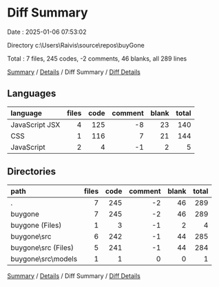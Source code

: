 # Diff Summary

Date : 2025-01-06 07:53:02

Directory c:\\Users\\Raivis\\source\\repos\\buyGone

Total : 7 files,  245 codes, -2 comments, 46 blanks, all 289 lines

[Summary](results.md) / [Details](details.md) / Diff Summary / [Diff Details](diff-details.md)

## Languages
| language | files | code | comment | blank | total |
| :--- | ---: | ---: | ---: | ---: | ---: |
| JavaScript JSX | 4 | 125 | -8 | 23 | 140 |
| CSS | 1 | 116 | 7 | 21 | 144 |
| JavaScript | 2 | 4 | -1 | 2 | 5 |

## Directories
| path | files | code | comment | blank | total |
| :--- | ---: | ---: | ---: | ---: | ---: |
| . | 7 | 245 | -2 | 46 | 289 |
| buygone | 7 | 245 | -2 | 46 | 289 |
| buygone (Files) | 1 | 3 | -1 | 2 | 4 |
| buygone\\src | 6 | 242 | -1 | 44 | 285 |
| buygone\\src (Files) | 5 | 241 | -1 | 44 | 284 |
| buygone\\src\\models | 1 | 1 | 0 | 0 | 1 |

[Summary](results.md) / [Details](details.md) / Diff Summary / [Diff Details](diff-details.md)